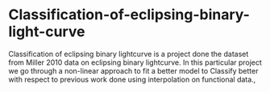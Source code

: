 # Classification-of-eclipsing-binary-light-curve
Classification of eclipsing binary lightcurve is a project done the dataset from Miller 2010 data on eclipsing binary lightcurve. In this particular project we go through a non-linear approach to fit a better model to Classify better with respect to previous work done using interpolation on functional data., 
